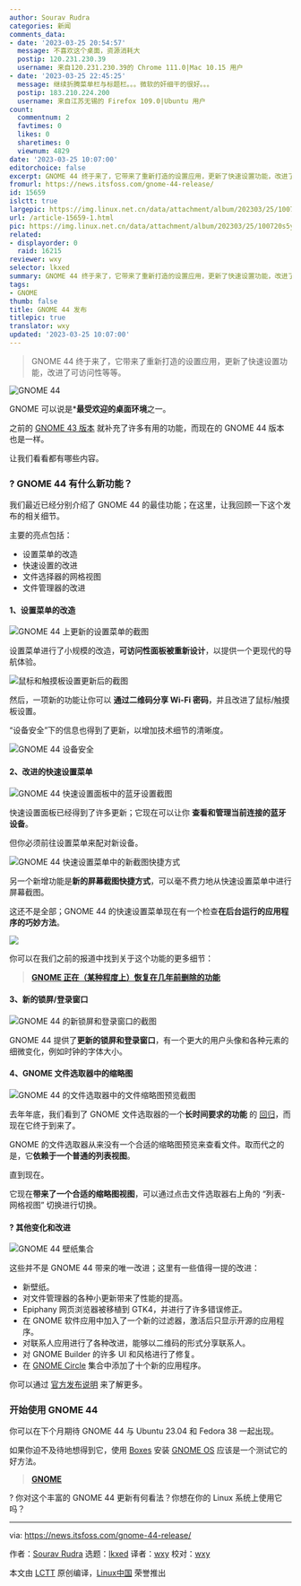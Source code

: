 ```yaml
---
author: Sourav Rudra
categories: 新闻
comments_data:
- date: '2023-03-25 20:54:57'
  message: 不喜欢这个桌面，资源消耗大
  postip: 120.231.230.39
  username: 来自120.231.230.39的 Chrome 111.0|Mac 10.15 用户
- date: '2023-03-25 22:45:25'
  message: 继续折腾菜单栏与标题栏。。。微软的奸细干的很好。。。
  postip: 183.210.224.200
  username: 来自江苏无锡的 Firefox 109.0|Ubuntu 用户
count:
  commentnum: 2
  favtimes: 0
  likes: 0
  sharetimes: 0
  viewnum: 4829
date: '2023-03-25 10:07:00'
editorchoice: false
excerpt: GNOME 44 终于来了，它带来了重新打造的设置应用，更新了快速设置功能，改进了可访问性等等。
fromurl: https://news.itsfoss.com/gnome-44-release/
id: 15659
islctt: true
largepic: https://img.linux.net.cn/data/attachment/album/202303/25/100720s5y6nvsswnzzpkt4.jpg
url: /article-15659-1.html
pic: https://img.linux.net.cn/data/attachment/album/202303/25/100720s5y6nvsswnzzpkt4.jpg.thumb.jpg
related:
- displayorder: 0
  raid: 16215
reviewer: wxy
selector: lkxed
summary: GNOME 44 终于来了，它带来了重新打造的设置应用，更新了快速设置功能，改进了可访问性等等。
tags:
- GNOME
thumb: false
title: GNOME 44 发布
titlepic: true
translator: wxy
updated: '2023-03-25 10:07:00'
---
```



> 
> GNOME 44 终于来了，它带来了重新打造的设置应用，更新了快速设置功能，改进了可访问性等等。
> 
> 
> 


![GNOME 44](https://img.linux.net.cn/data/attachment/album/202303/25/100720s5y6nvsswnzzpkt4.jpg)


GNOME 可以说是\***最受欢迎的桌面环境**之一。


之前的 [GNOME 43 版本](https://news.itsfoss.com/gnome-43-release/) 就补充了许多有用的功能，而现在的 GNOME 44 版本也是一样。


让我们看看都有哪些内容。


### ? GNOME 44 有什么新功能？



 


我们最近已经分别介绍了 GNOME 44 的最佳功能；在这里，让我回顾一下这个发布的相关细节。


主要的亮点包括：


* 设置菜单的改造
* 快速设置的改进
* 文件选择器的网格视图
* 文件管理器的改进


#### 1、设置菜单的改造


![GNOME 44 上更新的设置菜单的截图](https://img.linux.net.cn/data/attachment/album/202303/25/100720eu5yi2ysoyytyt84.jpg)


设置菜单进行了小规模的改造，**可访问性面板被重新设计**，以提供一个更现代的导航体验。


![鼠标和触摸板设置更新后的截图](https://img.linux.net.cn/data/attachment/album/202303/25/182534hzu7ac8ru4mr6mua.jpg)


然后，一项新的功能让你可以 **通过二维码分享 Wi-Fi 密码**，并且改进了鼠标/触摸板设置。


“设备安全”下的信息也得到了更新，以增加技术细节的清晰度。


![GNOME 44 设备安全](https://img.linux.net.cn/data/attachment/album/202303/25/100721kb3210ep2be099te.png)


#### 2、改进的快速设置菜单


![GNOME 44 快速设置面板中的蓝牙设置截图](https://img.linux.net.cn/data/attachment/album/202303/25/100721fc01qic5bw252mqv.jpg)


快速设置面板已经得到了许多更新；它现在可以让你 **查看和管理当前连接的蓝牙设备**。


但你必须前往设置菜单来配对新设备。


![GNOME 44 快速设置菜单中的新截图快捷方式](https://img.linux.net.cn/data/attachment/album/202303/25/100721fzr7puezu92lref7.jpg)


另一个新增功能是**新的屏幕截图快捷方式**，可以毫不费力地从快速设置菜单中进行屏幕截图。


这还不是全部；GNOME 44 的快速设置菜单现在有一个检查**在后台运行的应用程序的巧妙方法**。


![](https://img.linux.net.cn/data/attachment/album/202303/25/100721y28o2u71sj1jsqc2.png)


你可以在我们之前的报道中找到关于这个功能的更多细节：



> 
> **[GNOME 正在（某种程度上）恢复在几年前删除的功能](/article-15551-1.html)**
> 
> 
> 


#### 3、新的锁屏/登录窗口


![GNOME 44 的新锁屏和登录窗口的截图](https://img.linux.net.cn/data/attachment/album/202303/25/100721znqxe22noosxo69x.jpg)


GNOME 44 提供了**更新的锁屏和登录窗口**，有一个更大的用户头像和各种元素的细微变化，例如时钟的字体大小。


#### 4、GNOME 文件选取器中的缩略图


![GNOME 44 的文件选取器中的文件缩略图预览截图](https://img.linux.net.cn/data/attachment/album/202303/25/100721xc6kc6m60vhthcm0.jpg)


去年年底，我们看到了 GNOME 文件选取器的一个**长时间要求的功能** 的 [回归](https://news.itsfoss.com/gnome-file-picker/)，而现在它终于到来了。


GNOME 的文件选取器从来没有一个合适的缩略图预览来查看文件。取而代之的是，它**依赖于一个普通的列表视图**。


直到现在。


它现在**带来了一个合适的缩略图视图**，可以通过点击文件选取器右上角的 “列表-网格视图” 切换进行切换。


#### ?️ 其他变化和改进


![GNOME 44 壁纸集合](https://img.linux.net.cn/data/attachment/album/202303/25/100722a6qf6cf6zqwoz3fs.jpg)


这些并不是 GNOME 44 带来的唯一改进；这里有一些值得一提的改进：


* 新壁纸。
* 对文件管理器的各种小更新带来了性能的提高。
* Epiphany 网页浏览器被移植到 GTK4，并进行了许多错误修正。
* 在 GNOME 软件应用中加入了一个新的过滤器，激活后只显示开源的应用程序。
* 对联系人应用进行了各种改进，能够以二维码的形式分享联系人。
* 对 GNOME Builder 的许多 UI 和风格进行了修复。
* 在 [GNOME Circle](https://circle.gnome.org/?ref=its-foss-news) 集合中添加了十个新的应用程序。


你可以通过 [官方发布说明](https://release.gnome.org/44/?ref=its-foss-news) 来了解更多。


### 开始使用 GNOME 44


你可以在下个月期待 GNOME 44 与 Ubuntu 23.04 和 Fedora 38 一起出现。


如果你迫不及待地想得到它，使用 [Boxes](https://wiki.gnome.org/Apps/Boxes?ref=its-foss-news) 安装 [GNOME OS](https://os.gnome.org/?ref=its-foss-news) 应该是一个测试它的好方法。



> 
> **[GNOME](https://www.gnome.org/getting-gnome/?ref=its-foss-news)**
> 
> 
> 


? 你对这个丰富的 GNOME 44 更新有何看法？你想在你的 Linux 系统上使用它吗？




---


via: <https://news.itsfoss.com/gnome-44-release/>


作者：[Sourav Rudra](https://news.itsfoss.com/author/sourav/) 选题：[lkxed](https://github.com/lkxed/) 译者：[wxy](https://github.com/wxy) 校对：[wxy](https://github.com/wxy)


本文由 [LCTT](https://github.com/LCTT/TranslateProject) 原创编译，[Linux中国](https://linux.cn/) 荣誉推出